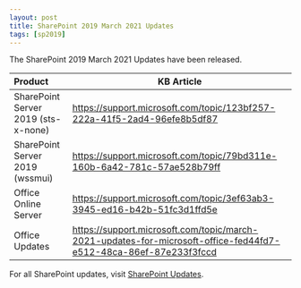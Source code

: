```yaml
---
layout: post
title: SharePoint 2019 March 2021 Updates
tags: [sp2019]
---
```


The SharePoint 2019 March 2021 Updates have been released.

|Product | KB Article |
|:--- |--- |
|SharePoint Server 2019 (sts-x-none) | <https://support.microsoft.com/topic/123bf257-222a-41f5-2ad4-96efe8b5df87> |
|SharePoint Server 2019 (wssmui) | <https://support.microsoft.com/topic/79bd311e-160b-6a42-781c-57ae528b79ff> |
|Office Online Server | <https://support.microsoft.com/topic/3ef63ab3-3945-ed16-b42b-51fc3d1ffd5e> |
|Office Updates | <https://support.microsoft.com/topic/march-2021-updates-for-microsoft-office-fed44fd7-e512-48ca-86ef-87e233f3fccd> |

For all SharePoint updates, visit [SharePoint Updates](https://sharepointupdates.com).
